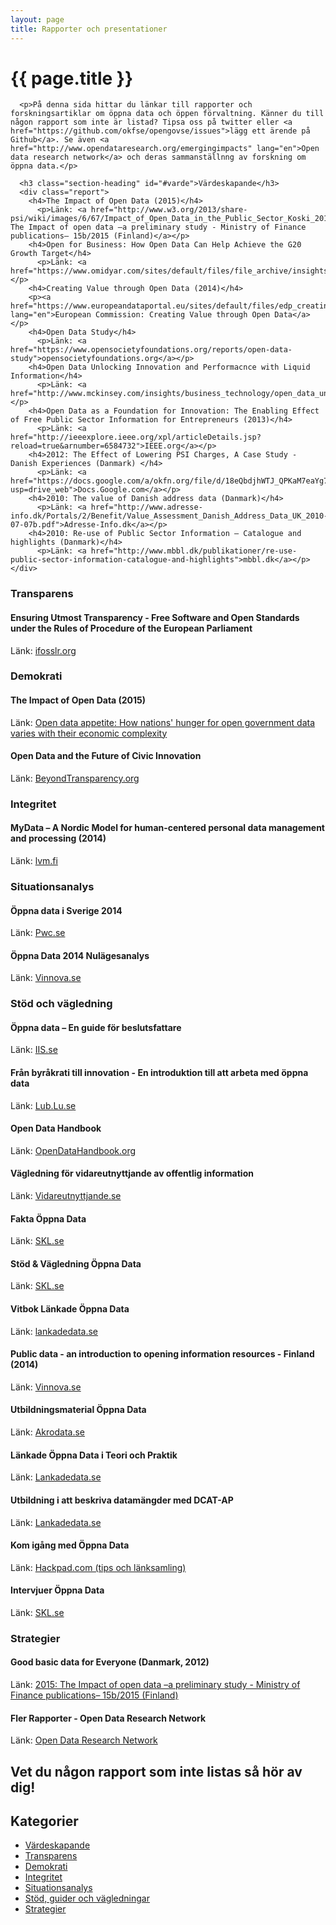```yaml
---
layout: page
title: Rapporter och presentationer
---
```

<!-- page content start -->

<div class="container">
  <div class="row">
    <div class="col-md-8">

<h1>{{ page.title }}</h1>

      <p>På denna sida hittar du länkar till rapporter och forskningsartiklar om öppna data och öppen förvaltning. Känner du till någon rapport som inte är listad? Tipsa oss på twitter eller <a href="https://github.com/okfse/opengovse/issues">lägg ett ärende på Github</a>. Se även <a href="http://www.opendataresearch.org/emergingimpacts" lang="en">Open data research network</a> och deras sammanställnng av forskning om öppna data.</p>

      <h3 class="section-heading" id="#varde">Värdeskapande</h3>
      <div class="report">
        <h4>The Impact of Open Data (2015)</h4>
          <p>Länk: <a href="http://www.w3.org/2013/share-psi/wiki/images/6/67/Impact_of_Open_Data_in_the_Public_Sector_Koski_2015.pdf">2015: The Impact of open data –a preliminary study - Ministry of Finance publications– 15b/2015 (Finland)</a></p>
        <h4>Open for Business: How Open Data Can Help Achieve the G20 Growth Target</h4>
          <p>Länk: <a href="https://www.omidyar.com/sites/default/files/file_archive/insights/ON%20Report_061114_FNL.pdf">Omidyar.com</a></p>
        <h4>Creating Value through Open Data (2014)</h4>
        <p><a href="https://www.europeandataportal.eu/sites/default/files/edp_creating_value_through_open_data_0.pdf" lang="en">European Commission: Creating Value through Open Data</a></p>
        <h4>Open Data Study</h4>
          <p>Länk: <a href="https://www.opensocietyfoundations.org/reports/open-data-study">opensocietyfoundations.org</a></p>
        <h4>Open Data Unlocking Innovation and Performacnce with Liquid Information</h4>
          <p>Länk: <a href="http://www.mckinsey.com/insights/business_technology/open_data_unlocking_innovation_and_performance_with_liquid_information">McKinsey.com</a></p>
        <h4>Open Data as a Foundation for Innovation: The Enabling Effect of Free Public Sector Information for Entrepreneurs (2013)</h4>
          <p>Länk: <a href="http://ieeexplore.ieee.org/xpl/articleDetails.jsp?reload=true&arnumber=6584732">IEEE.org</a></p>
        <h4>2012: The Effect of Lowering PSI Charges, A Case Study - Danish Experiences (Danmark) </h4>
          <p>Länk: <a href="https://docs.google.com/a/okfn.org/file/d/18eQbdjhWTJ_QPKaM7eaYg7lLNiEBhs4HXxCjcs6XxvNDJpMBoq5FPMiydgB4/edit?usp=drive_web">Docs.Google.com</a></p>
        <h4>2010: The value of Danish address data (Danmark)</h4>
          <p>Länk: <a href="http://www.adresse-info.dk/Portals/2/Benefit/Value_Assessment_Danish_Address_Data_UK_2010-07-07b.pdf">Adresse-Info.dk</a></p>
        <h4>2010: Re-use of Public Sector Information – Catalogue and highlights (Danmark)</h4>
          <p>Länk: <a href="http://www.mbbl.dk/publikationer/re-use-public-sector-information-catalogue-and-highlights">mbbl.dk</a></p>
    </div>

<h3 id="#transparens">Transparens</h3>

<div class="report">
  <h4>Ensuring Utmost Transparency - Free Software and Open Standards under the Rules of Procedure of the European Parliament</h4>
  <p>Länk: <a href="http://www.ifosslr.org/ifosslr/article/view/105/186">ifosslr.org</a></p>
  </div>

<h3 id="#demokrati">Demokrati</h3>

<div class="report">
  <h4>The Impact of Open Data (2015)</h4>
  <p>Länk: <a href="https://aaltodoc.aalto.fi/handle/123456789/16423">Open data appetite: How nations' hunger for open government data varies with their economic complexity</a></p>
  <h4>Open Data and the Future of Civic Innovation</h4>
  <p>Länk: <a href="http://beyondtransparency.org/">BeyondTransparency.org</a></p>
  </div>

<h3 id="#integritet">Integritet</h3>

<div class="report">
  <h4>MyData – A Nordic Model for human-centered personal data management and processing (2014)</h4>
  <p>Länk: <a href="http://www.lvm.fi/documents/20181/859937/MyData-nordic-model/2e9b4eb0-68d7-463b-9460-821493449a63?version=1.0">lvm.fi</a></p>
  </div>

<h3 id="#analys">Situationsanalys</h3>

<div class="report">
  <h4>Öppna data i Sverige 2014</h4>
  <p>Länk: <a href="http://www.pwc.se/sv/publikationer/oppna-data-i-sverige-2014.html">Pwc.se</a></p>
  <h4>Öppna Data 2014 Nulägesanalys</h4>
  <p>Länk: <a href="http://www.vinnova.se/upload/EPiStorePDF/vr_14_04.pdf">Vinnova.se</a></p>
  </div>

<h3 id="#guide">Stöd och vägledning</h3>

  <div class="report">

  <h4>Öppna data – En guide för beslutsfattare</h4>
    <p>Länk: <a href="https://www.iis.se/docs/IIS-rapport-oppna-data-en-guide-for-beslutsfattare-webb.pdf">IIS.se</a></p>
    <h4>Från byråkrati till innovation - En introduktion till att arbeta med öppna data</h4>
    <p>Länk: <a href="http://www.handelskammaren.com/uploads/media/Fr%C3%A5n_byr%C3%A5krati_till_innovation_130311.pdf">Lub.Lu.se</a></p>
    <h4>Open Data Handbook</h4>
    <p>Länk: <a href="http://opendatahandbook.org/">OpenDataHandbook.org</a></p>
  <h4>Vägledning för vidareutnyttjande av offentlig information</h4>
  <p>Länk: <a href="http://www.vidareutnyttjande.se/">Vidareutnyttjande.se</a></p>
  <h4>Fakta Öppna Data</h4>
  <p>Länk: <a href="http://skl.se/naringslivarbetedigitalisering/digitalisering/oppnadata/faktaoppnadata.1069.html">SKL.se</a></p>
  <h4>Stöd & Vägledning Öppna Data</h4>
  <p>Länk: <a href="http://skl.se/naringslivarbetedigitalisering/digitalisering/digitaldelaktighetoppenhet/oppnadata/stodvagledning.947.html">SKL.se</a></p>
  <h4>Vitbok Länkade Öppna Data</h4>
  <p>Länk: <a href="http://lankadedata.se/vitbok/">lankadedata.se</a></p>
  <h4>Public data - an introduction to opening information resources - Finland (2014)</h4>
  <p>Länk: <a href="http://www.vinnova.se/PageFiles/181505160/57392397-Public-Data.pdf">Vinnova.se</a></p>
  </div>
  <div class="course">
  <h4>Utbildningsmaterial Öppna Data</h4>
  <p>Länk: <a href="http://akrodata.se/utbildningsmaterial-oppna-data/">Akrodata.se</a></p>
  <h4>Länkade Öppna Data i Teori och Praktik</h4>
  <p>Länk: <a href="http://lankadedata.se/lod-utbildning">Lankadedata.se</a></p>
  <h4>Utbildning i att beskriva datamängder med DCAT-AP</h4>
  <p>Länk: <a href="http://lankadedata.se/dcat-utbildning/">Lankadedata.se</a></p>
  <h4>Kom igång med Öppna Data</h4>
  <p>Länk: <a href="http://bit.ly/komoppnadata">Hackpad.com (tips och länksamling)</a></p>
  <h4>Intervjuer Öppna Data</h4>
  <p>Länk: <a href="http://skl.se/naringslivarbetedigitalisering/digitalisering/digitaldelaktighetoppenhet/oppnadata/inspirationgodaexempel/intervjueroppnadata.6993.html">SKL.se</a></p>
  </div>

<h3 id="#strategi">Strategier</h3>
<div class="report">
  <h4>Good basic data for Everyone (Danmark, 2012)</h4>
  <p>Länk: <a href="http://uk.fm.dk/publications/2012/good-basic-data-for-everyone/~/media/Publikationer/Imported/2012/Gode%20grunddata%20til%20alle/BasicData_UK_web_2012.10.08.ashx">2015: The Impact of open data –a preliminary study - Ministry of Finance publications– 15b/2015 (Finland)</a></p>
  </div>
<div class="report">
  <h4>Fler Rapporter - Open Data Research Network</h4>
  <p>Länk: <a href="http://www.opendataresearch.org/reports">Open Data Research Network</a></p>
  </div>

<h2 class="section-heading">Vet du någon rapport som inte listas så hör av dig!</h2>
</div>
    <div class="col-md-4">
      <h2>Kategorier</h2>
      <ul>
        <li><a href="#varde">Värdeskapande</a></li>
        <li><a href="#transparens">Transparens</a></li>
        <li><a href="#demokrati">Demokrati</a></li>
        <li><a href="#integritet">Integritet</a></li>
        <li><a href="#analys">Situationsanalys</a></li>
        <li><a href="#guide">Stöd, guider och vägledningar</a></li>
        <li><a href="#strategi">Strategier</a></li>
        </ul>
      </div>
    </div>
</div>
